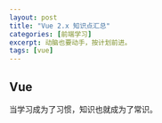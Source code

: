 ```yaml
---
layout: post
title: "Vue 2.x 知识点汇总"
categories: [前端学习]
excerpt: 动脑也要动手，按计划前进。
tags: [vue]
--- 
```


## Vue

当学习成为了习惯，知识也就成为了常识。